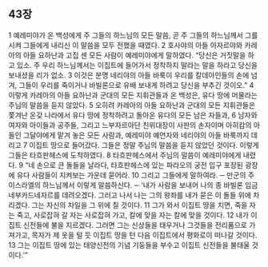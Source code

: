 ## 43장
1 예레미야가 온 백성에게 주 그들의 하느님의 모든 말씀, 곧 주 그들의 하느님께서 그를 시켜 그들에게 내리신 이 말씀을 모두 전했을 때였다.
2 호사야의 아들 아자르야와 카레아의 아들 요하난과 고집 센 모든 사람이 예레미야에게 말하였다. “당신은 거짓말을 하고 있소. 주 우리 하느님께서는 이집트에 들어가서 정착하지 말라는 말을 하라고 당신을 보내셨을 리가 없소.
3 이것은 분명 네리야의 아들 바룩이 우리를 칼데아인들의 손에 넘겨, 그들이 우리를 죽이거나 바빌론으로 유배 보내게 하려고 당신을 부추긴 것이오.”
4 이렇게 카레아의 아들 요하난과 군대의 모든 지휘관들과 온 백성은, 유다 땅에 머물라는 주님의 말씀을 듣지 않았다.
5 오히려 카레아의 아들 요하난과 군대의 모든 지휘관들은 쫓겨난 온갖 나라에서 유다 땅에 정착하려고 돌아온 유다의 모든 남은 자들과,
6 남자와 여자와 아이들과 공주들, 그리고 느부자르아단 친위대장이 사판의 손자이며 아히캄의 아들인 그달야에게 맡겨 놓은 모든 사람과, 예레미야 예언자와 네리야의 아들 바룩까지 데리고
7 이집트 땅으로 들어갔다. 그들은 정말 주님의 말씀을 듣지 않았던 것이다. 이렇게 그들은 타흐판헤스에 도착하였다.
8 타흐판헤스에서 주님의 말씀이 예레미야에게 내렸다.
9 “네 손으로 큰 돌들을 날라다, 타흐판헤스에 있는 파라오의 궁전 입구 포장된 광장에 유다 사람들이 지켜보는 가운데 묻어라.
10 그리고 그들에게 말하여라. ─ 만군의 주 이스라엘의 하느님께서 이렇게 말씀하신다. ─ ‘내가 사람을 보내어 나의 종 바빌론 임금 네부카드네자르를 데려오겠다. 그러고 나서 나는 그의 왕좌를 내가 묻은 이 돌들 위에 차리겠다. 그는 자신의 차일을 그 위에 칠 것이다.
11 그가 와서 이집트 땅을 치면, 죽을 자는 죽고, 사로잡혀 갈 자는 사로잡혀 가고, 칼에 맞을 자는 칼에 맞을 것이다.
12 내가 이집트 신전들에 불을 지르겠다. 그러면 그는 신상들을 태우거나 그것들을 전리품으로 가져가고, 목자가 제 옷을 털 듯 이집트 땅을 턴 다음 이집트에서 평화로이 떠나갈 것이다.
13 그는 이집트 땅에 있는 태양신전의 기념 기둥들을 부수고 이집트 신전들을 불태울 것이다.’”
